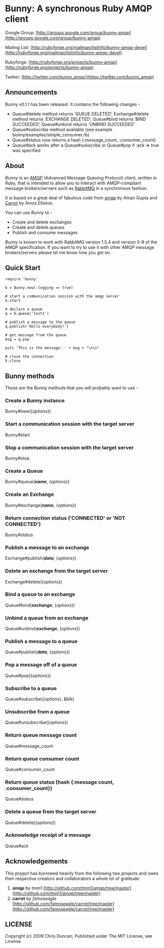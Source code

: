 # Bunny: A synchronous Ruby AMQP client

Google Group: [http://groups.google.com/group/bunny-amqp](http://groups.google.com/group/bunny-amqp)

Mailing List: [http://rubyforge.org/mailman/listinfo/bunny-amqp-devel](http://rubyforge.org/mailman/listinfo/bunny-amqp-devel)

Rubyforge: [http://rubyforge.org/projects/bunny-amqp](http://rubyforge.org/projects/bunny-amqp)

Twitter: [http://twitter.com/bunny_amqp](https://twitter.com/bunny_amqp)

## Announcements

Bunny v0.1.1 has been released. It contains the following changes -

*  Queue#delete method returns ‘QUEUE DELETED’, Exchange#delete method returns ‘EXCHANGE DELETED’, Queue#bind returns ‘BIND SUCCEEDED’, Queue#unbind returns ‘UNBIND SUCCEEDED’
* Queue#subscribe method available (see example bunny/examples/simple_consumer.rb)
* Queue#status now returns a hash {:message_count, :consumer_count}
* Queue#ack works after a Queue#subscribe or Queue#pop if :ack => true was specified

## About

*Bunny* is an [AMQP](http://www.amqp.org) (Advanced Message Queuing Protocol) client, written in Ruby, that is intended to allow you to interact with AMQP-compliant message brokers/servers such as [RabbitMQ](http://www.rabbitmq.com) in a synchronous fashion.

It is based on a great deal of fabulous code from [amqp](http://github.com/tmm1/amqp) by Aman Gupta and [Carrot](http://github.com/famoseagle/carrot) by Amos Elliston.

You can use *Bunny* to -

* Create and delete exchanges
* Create and delete queues
* Publish and consume messages
 
*Bunny* is known to work with RabbitMQ version 1.5.4 and version 0-8 of the AMQP specification. If you want to try to use it with other AMQP message brokers/servers please let me know how you get on.
 
## Quick Start

    require 'bunny'

    b = Bunny.new(:logging => true)

    # start a communication session with the amqp server
    b.start

    # declare a queue
    q = b.queue('test1')

    # publish a message to the queue
    q.publish('Hello everybody!')

    # get message from the queue
    msg = q.pop

    puts 'This is the message: ' + msg + "\n\n"

    # close the connection
    b.close

## Bunny methods

These are the Bunny methods that you will probably want to use -

### Create a Bunny instance
Bunny#new({_options_})

### Start a communication session with the target server
Bunny#start

### Stop a communication session with the target server
Bunny#stop

### Create a Queue
Bunny#queue(_**name**_, {_options_})

### Create an Exchange
Bunny#exchange(_**name**_, {_options_})

### Return connection status ('CONNECTED' or 'NOT CONNECTED')
Bunny#status               

### Publish a message to an exchange
Exchange#publish(_**data**_, {_options_})

### Delete an exchange from the target server
Exchange#delete({_options_})

### Bind a queue to an exchange
Queue#bind(_**exchange**_, {_options_})

### Unbind a queue from an exchange
Queue#unbind(_**exchange**_, {_options_})

### Publish a message to a queue
Queue#publish(_**data**_, {_options_})

### Pop a message off of a queue
Queue#pop({_options_})

### Subscribe to a queue
Queue#subscribe({_options_}, &blk)

### Unsubscribe from a queue
Queue#unsubscribe({_options_})

### Return queue message count
Queue#message_count

### Return queue consumer count
Queue#consumer_count

### Return queue status (hash {:message count, :consumer_count})
Queue#status

### Delete a queue from the target server
Queue#delete({_options_})

### Acknowledge receipt of a message
Queue#ack

## Acknowledgements

This project has borrowed heavily from the following two projects and owes their respective creators and collaborators a whole lot of gratitude:

1. **amqp** by *tmm1* [http://github.com/tmm1/amqp/tree/master](http://github.com/tmm1/amqp/tree/master)
2. **carrot** by *famoseagle* [http://github.com/famoseagle/carrot/tree/master](http://github.com/famoseagle/carrot/tree/master)

## LICENSE

Copyright (c) 2009 Chris Duncan; Published under The MIT License, see License
